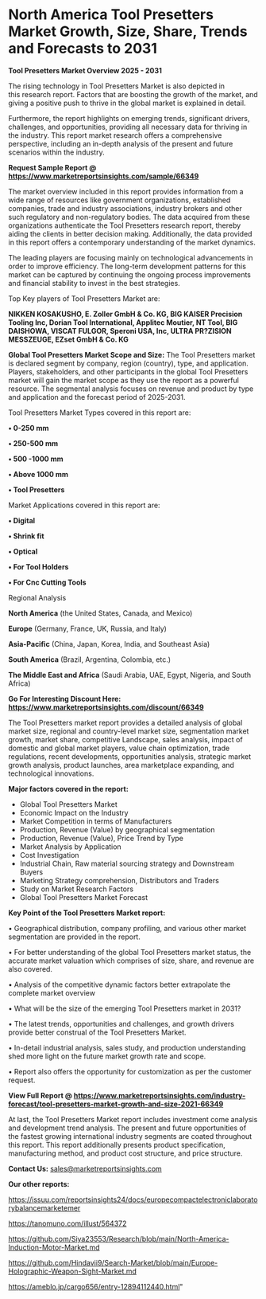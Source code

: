 # North America Tool Presetters Market Growth, Size, Share, Trends and Forecasts to 2031

<Strong> Tool Presetters Market Overview 2025 - 2031</strong>

The rising technology in Tool Presetters Market is also depicted in this research report. Factors that are boosting the growth of the market, and giving a positive push to thrive in the global market is explained in detail.

Furthermore, the report highlights on emerging trends, significant drivers, challenges, and opportunities, providing all necessary data for thriving in the industry. This report market research offers a comprehensive perspective, including an in-depth analysis of the present and future scenarios within the industry.

<strong>Request Sample Report @ <a href=https://www.marketreportsinsights.com/sample/66349>https://www.marketreportsinsights.com/sample/66349</a></strong>

The market overview included in this report provides information from a wide range of resources like government organizations, established companies, trade and industry associations, industry brokers and other such regulatory and non-regulatory bodies. The data acquired from these organizations authenticate the Tool Presetters research report, thereby aiding the clients in better decision making. Additionally, the data provided in this report offers a contemporary understanding of the market dynamics.

The leading players are focusing mainly on technological advancements in order to improve efficiency. The long-term development patterns for this market can be captured by continuing the ongoing process improvements and financial stability to invest in the best strategies.

Top Key players of Tool Presetters Market are:

<strong>NIKKEN KOSAKUSHO, E. Zoller GmbH & Co. KG, BIG KAISER Precision Tooling Inc, Dorian Tool International, Applitec Moutier, NT Tool, BIG DAISHOWA, VISCAT FULGOR, Speroni USA, Inc, ULTRA PR?ZISION MESSZEUGE, EZset GmbH & Co. KG</strong>

<strong><b>Global Tool Presetters Market Scope and Size:</b></strong>
The Tool Presetters market is declared segment by company, region (country), type, and application. Players, stakeholders, and other participants in the global Tool Presetters market will gain the market scope as they use the report as a powerful resource. The segmental analysis focuses on revenue and product by type and application and the forecast period of 2025-2031.

Tool Presetters Market Types covered in this report are:

<strong>• 0-250 mm

• 250-500 mm

• 500 -1000 mm

• Above 1000 mm

• Tool Presetters</strong>

Market Applications covered in this report are:

<strong>• Digital

• Shrink fit

• Optical

• For Tool Holders

• For Cnc Cutting Tools</strong> 

Regional Analysis

<strong>North America</strong> (the United States, Canada, and Mexico)

<strong>Europe</strong> (Germany, France, UK, Russia, and Italy)

<strong>Asia-Pacific</strong> (China, Japan, Korea, India, and Southeast Asia)

<strong>South America</strong> (Brazil, Argentina, Colombia, etc.)

<strong>The Middle East and Africa</strong> (Saudi Arabia, UAE, Egypt, Nigeria, and South Africa)

<strong>Go For Interesting Discount Here: <a href=https://www.marketreportsinsights.com/discount/66349>https://www.marketreportsinsights.com/discount/66349</a></strong>

The Tool Presetters market report provides a detailed analysis of global market size, regional and country-level market size, segmentation market growth, market share, competitive Landscape, sales analysis, impact of domestic and global market players, value chain optimization, trade regulations, recent developments, opportunities analysis, strategic market growth analysis, product launches, area marketplace expanding, and technological innovations.

<strong><b>Major factors covered in the report:</b></strong>
<ul>
  <li>Global Tool Presetters Market </li>
  <li>Economic Impact on the Industry</li>
  <li>Market Competition in terms of Manufacturers</li>
  <li>Production, Revenue (Value) by geographical segmentation</li>
  <li>Production, Revenue (Value), Price Trend by Type</li>
  <li>Market Analysis by Application</li>
  <li>Cost Investigation</li>
  <li>Industrial Chain, Raw material sourcing strategy and Downstream Buyers</li>
  <li>Marketing Strategy comprehension, Distributors and Traders</li>
  <li>Study on Market Research Factors</li>
  <li>Global Tool Presetters Market Forecast</li>
</ul>

<strong><b>Key Point of the Tool Presetters Market report:</b></strong>

• Geographical distribution, company profiling, and various other market segmentation are provided in the report.

• For better understanding of the global Tool Presetters market status, the accurate market valuation which comprises of size, share, and revenue are also covered.

• Analysis of the competitive dynamic factors better extrapolate the complete market overview

• What will be the size of the emerging Tool Presetters market in 2031?

• The latest trends, opportunities and challenges, and growth drivers provide better construal of the Tool Presetters Market.

• In-detail industrial analysis, sales study, and production understanding shed more light on the future market growth rate and scope.

• Report also offers the opportunity for customization as per the customer request.

<strong><b>View Full Report @ <a href=https://www.marketreportsinsights.com/industry-forecast/tool-presetters-market-growth-and-size-2021-66349>https://www.marketreportsinsights.com/industry-forecast/tool-presetters-market-growth-and-size-2021-66349</a></b></strong>


At last, the Tool Presetters Market report includes investment come analysis and development trend analysis. The present and future opportunities of the fastest growing international industry segments are coated throughout this report. This report additionally presents product specification, manufacturing method, and product cost structure, and price structure.

<strong>Contact Us:</strong>
sales@marketreportsinsights.com

<strong>Our other reports:</strong>

<a href=https://issuu.com/reportsinsights24/docs/europecompactelectroniclaboratorybalancemarketemer>https://issuu.com/reportsinsights24/docs/europecompactelectroniclaboratorybalancemarketemer</a>

<a href=https://tanomuno.com/illust/564372>https://tanomuno.com/illust/564372</a>

<a href=https://github.com/Siya23553/Research/blob/main/North-America-Induction-Motor-Market.md>https://github.com/Siya23553/Research/blob/main/North-America-Induction-Motor-Market.md</a>

<a href=https://github.com/Hindavii9/Search-Market/blob/main/Europe-Holographic-Weapon-Sight-Market.md>https://github.com/Hindavii9/Search-Market/blob/main/Europe-Holographic-Weapon-Sight-Market.md</a>

<a href=https://ameblo.jp/cargo656/entry-12894112440.html>https://ameblo.jp/cargo656/entry-12894112440.html</a>"
